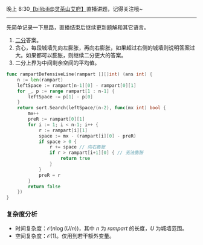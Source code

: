 晚上 8:30[【biIibiIi@灵茶山艾府】](https://space.bilibili.com/206214)直播讲题，记得关注哦~

---

先简单记录一下思路，直播结束后继续更新题解和其它语言。

1. [二分](https://www.bilibili.com/video/BV1AP41137w7/)答案。
2. 贪心，每段城墙先向左膨胀，再向右膨胀，如果超过右侧的城墙则说明答案过大。如果都可以膨胀，则继续二分更大的答案。
3. 二分上界为中间剩余空间的平均值。

```go [sol1-Go]
func rampartDefensiveLine(rampart [][]int) (ans int) {
	n := len(rampart)
	leftSpace := rampart[n-1][0] - rampart[0][1]
	for _, p := range rampart[1 : n-1] {
		leftSpace -= p[1] - p[0]
	}
	return sort.Search(leftSpace/(n-2), func(mx int) bool {
		mx++
		preR := rampart[0][1]
		for i := 1; i < n-1; i++ {
			r := rampart[i][1]
			space := mx - (rampart[i][0] - preR)
			if space > 0 {
				r += space // 向右膨胀
				if r > rampart[i+1][0] { // 无法膨胀
					return true
				}
			}
			preR = r
		}
		return false
	})
}
```

### 复杂度分析

- 时间复杂度：$\mathcal{O}(n\log (U/n))$，其中 $n$ 为 $\textit{rampart}$ 的长度，$U$ 为城墙范围。
- 空间复杂度：$\mathcal{O}(1)$。仅用到若干额外变量。
